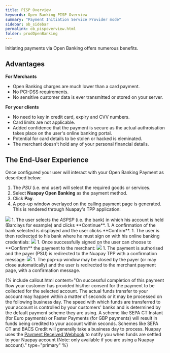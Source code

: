 ```yaml
---
title: PISP Overview
keywords: Open Banking PISP Overview
summary: "Payment Initiation Service Provider mode"
sidebar: ob_sidebar
permalink: ob_pispoverview.html
folder: prodOpenBanking
---
```


Initiating payments via Open Banking offers numerous benefits.

## Advantages

**For Merchants**

* Open Banking charges are much lower than a card payment.
* No PCI-DSS requirements.
* No sensitive customer data is ever transmitted or stored on your server.


**For your clients**

* No need to key in credit card, expiry and CVV numbers.
* Card limits are not applicable.
* Added confidence that the payment is secure as the actual authroisation takes place on the user's online banking portal.
* Potential for card details to be stolen or hacked is eleminated.
* The merchant doesn't hold any of your personal financial details.

## The End-User Experience

Once configured your user will interact with your Open Banking Payment as described below:

1. The <i>PSU</i> (i.e. end user) will select the required goods or services.
1. Select **Nuapay Open Banking** as the payment method.
1. Click **Pay**.
1. A pop-up window overlayed on the calling payment page is generated. This is rendered through Nuapay's TPP application:<br/>
<img src = "images/ob_1_selectbnk3.png">
1. The user selects the <i>ASPSP</i> (i.e. the bank) in which his account is held (Barclays for example) and clicks **Continue**.
1. A confirmation of the bank selected is displayed and the user clicks **Confirm**.
1. The user is then redirected to his bank where he must sign on with his online banking credentials:
<img src="images/ob_2_bnklogon.png">
1. Once successfully signed on the user can choose to **Confirm** the payment to the merchant:
<img src ="images/ob_3_bnkconfirm.png">
1. The payment is authorised and the payer (PSU) is redirected to the Nuapay TPP with a confirmation message:
<img src="images/ob_4_conf.png">
1. The pop-up window may be closed by the payer (or may close automatically) and the user is redirected to the merchant payment page, with a confirmation message.

{% include callout.html content="On successful completion of this payment flow your customer has provided his/her consent for the payment to be collected for the selected account. The actual funds transfer to your account may happen within a matter of seconds or it may be processed on the following business day. The speed with which funds are transferred to your account is controlled by your customers' banks and is determined by the default payment scheme they are using. A scheme like SEPA CT Instant (for Euro payments) or Faster Payments (for GBP payments) will result in funds being credited to your account within seconds. Schemes like SEPA CT and BACS Credit will generally take a business day to process. Nuapay uses the [Payment Received Webhook](ob_whreceived.html) to notify you when funds are settled to your Nuapay account (Note: only available if you are using a Nuapay account)." type="primary" %}










